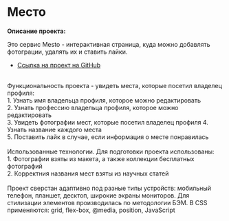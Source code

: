# Место

**Описание проекта:**

Это сервис Mesto - интерактивная страница, куда можно добавлять фотограции, удалять их и ставить лайки.
<br/>

* [Ссылка на проект на GitHub](https://github.com/donvetal/mesto)

<br/>
Функциональность проекта - увидеть места, которые посетил владелец профиля:
<br/>
1. Узнать имя владельца профиля, которое можно редактировать
   <br/>
2. Узнать профессию владельца профиля, которое можно редактировать
   <br/>
3. Увидеть фотографии мест, которые посетил владелец профиля
4. Узнать название каждого места
   <br/>
5. Поставить лайк в случае, если информация о месте понравилась
<br/>

<br/>
Использованные технологии. Для подготовки проекта использованы:
<br/>
1. Фотографии взяты из макета, а также коллекции бесплатных фотографий
<br/>
2. Корректния названия мест взяты из научных статей
<br/>

<br/>
Проект сверстан адаптивно под разные типы устройств: мобильный телефон, планшет, десктоп, широкие экраны мониторов. Для стилизации элементов производилась по методологии БЭМ. В CSS применяются: grid, flex-box, @media, position, JavaScript